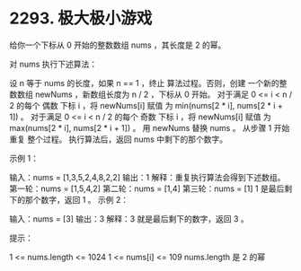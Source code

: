 # 2293. 极大极小游戏

给你一个下标从 0 开始的整数数组 nums ，其长度是 2 的幂。

对 nums 执行下述算法：

设 n 等于 nums 的长度，如果 n == 1 ，终止 算法过程。否则，创建 一个新的整数数组 newNums ，新数组长度为 n / 2 ，下标从 0 开始。
对于满足 0 <= i < n / 2 的每个 偶数 下标 i ，将 newNums[i] 赋值 为 min(nums[2 * i], nums[2 * i + 1]) 。
对于满足 0 <= i < n / 2 的每个 奇数 下标 i ，将 newNums[i] 赋值 为 max(nums[2 * i], nums[2 * i + 1]) 。
用 newNums 替换 nums 。
从步骤 1 开始 重复 整个过程。
执行算法后，返回 nums 中剩下的那个数字。

 

示例 1：



输入：nums = [1,3,5,2,4,8,2,2]
输出：1
解释：重复执行算法会得到下述数组。
第一轮：nums = [1,5,4,2]
第二轮：nums = [1,4]
第三轮：nums = [1]
1 是最后剩下的那个数字，返回 1 。
示例 2：

输入：nums = [3]
输出：3
解释：3 就是最后剩下的数字，返回 3 。
 

提示：

1 <= nums.length <= 1024
1 <= nums[i] <= 109
nums.length 是 2 的幂